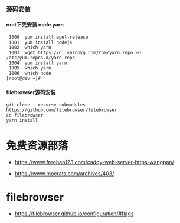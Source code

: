 ### 源码安装 

#### root下先安装 node yarn
```
 1000  yum install epel-release
 1001  yum install nodejs
 1002  which yarn
 1003  wget https://dl.yarnpkg.com/rpm/yarn.repo -O /etc/yum.repos.d/yarn.repo
 1004  yum install yarn
 1005  which yarn
 1006  which node
[root@dev ~]# 
```
#### filebrowser源码安装
```
git clone --recurse-submodules https://github.com/filebrowser/filebrowser
cd filebrowser
yarn install

```




# 免费资源部落

* https://www.freehao123.com/caddy-web-server-https-wangpan/

* https://www.moerats.com/archives/403/

# filebrowser
* https://filebrowser.github.io/configuration/#flags
